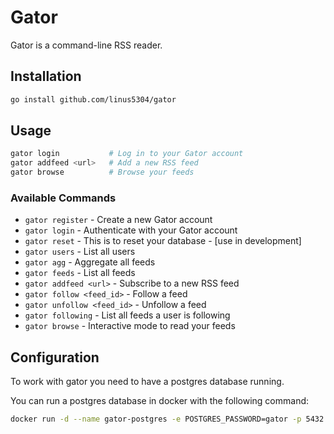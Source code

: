 # Gator

Gator is a command-line RSS reader.

## Installation

```bash
go install github.com/linus5304/gator
```

## Usage

```bash
gator login           # Log in to your Gator account
gator addfeed <url>   # Add a new RSS feed
gator browse          # Browse your feeds
```

### Available Commands

- `gator register` - Create a new Gator account
- `gator login` - Authenticate with your Gator account
- `gator reset` - This is to reset your database - [use in development]
- `gator users` - List all users
- `gator agg` - Aggregate all feeds
- `gator feeds` - List all feeds
- `gator addfeed <url>` - Subscribe to a new RSS feed
- `gator follow <feed_id>` - Follow a feed
- `gator unfollow <feed_id>` - Unfollow a feed
- `gator following` - List all feeds a user is following
- `gator browse` - Interactive mode to read your feeds

## Configuration

To work with gator you need to have a postgres database running.

You can run a postgres database in docker with the following command:

```bash
docker run -d --name gator-postgres -e POSTGRES_PASSWORD=gator -p 5432:5432 postgres
```
